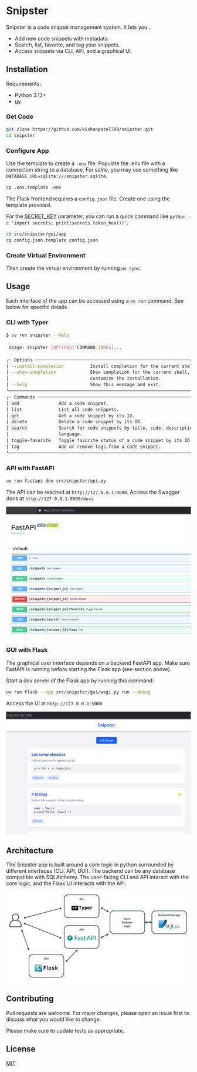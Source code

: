 # Snipster

Snipster is a code snippet management system. It lets you...

- Add new code snippets with metadata.
- Search, list, favorite, and tag your snippets.
- Access snippets via CLI, API, and a graphical UI.


## Installation

Requirements:

- Python 3.13+
- [uv](https://docs.astral.sh/uv/getting-started/installation/)

### Get Code

```bash
git clone https://github.com/kishanpatel789/snipster.git
cd snipster
```

### Configure App

Use the template to create a `.env` file. Populate the .env file with a connection string to a database. For sqlite, you may use something like `DATABASE_URL=sqlite:///snipster.sqlite`.

```bash
cp .env.template .env
```

The Flask frontend requires a `config.json` file. Create one using the template provided.

For the [SECRET_KEY](https://flask.palletsprojects.com/en/stable/config/#SECRET_KEY) parameter, you can run a quick command like `python -c 'import secrets; print(secrets.token_hex())'`.

```bash
cd src/snipster/gui/app
cp config.json.template config.json
```

### Create Virtual Environment
Then create the virtual environment by running `uv sync`.

## Usage

Each interface of the app can be accessed using a `uv run` command. See below for specific details.

### CLI with Typer

```bash
$ uv run snipster --help

 Usage: snipster [OPTIONS] COMMAND [ARGS]...

╭─ Options ─────────────────────────────────────────────────────────────────────────────╮
│ --install-completion          Install completion for the current shell.               │
│ --show-completion             Show completion for the current shell, to copy it or    │
│                               customize the installation.                             │
│ --help                        Show this message and exit.                             │
╰───────────────────────────────────────────────────────────────────────────────────────╯
╭─ Commands ────────────────────────────────────────────────────────────────────────────╮
│ add               Add a code snippet.                                                 │
│ list              List all code snippets.                                             │
│ get               Get a code snippet by its ID.                                       │
│ delete            Delete a code snippet by its ID.                                    │
│ search            Search for code snippets by title, code, description, tag, or       │
│                   language.                                                           │
│ toggle-favorite   Toggle favorite status of a code snippet by its ID.                 │
│ tag               Add or remove tags from a code snippet.                             │
╰───────────────────────────────────────────────────────────────────────────────────────╯
```

### API with FastAPI

```bash
uv run fastapi dev src/snipster/api.py
```

The API can be reached at `http://127.0.0.1:8000`. Access the Swagger docs at `http://127.0.0.1:8000/docs`

![FastAPI Swagger Docs](./images/FastAPIScreenshot.png)

### GUI with Flask

The graphical user interface depends on a backend FastAPI app. Make sure FastAPI is running before starting the Flask app (see section above).

Start a dev server of the Flask app by running this command:

```bash
uv run flask --app src/snipster/gui/wsgi.py run --debug
```

Access the UI at `http://127.0.0.1:5000`

![Flask UI](./images/FlaskScreenshot.png)

## Architecture

The Snipster app is built around a core logic in python surrounded by different interfaces (CLI, API, GUI). The backend can be any database compatible with SQLAlchemy. The user-facing CLI and API interact with the core logic, and the Flask UI interacts with the API.

![Snister Architecture](./images/SnipsterArchitecture.png)

## Contributing

Pull requests are welcome. For major changes, please open an issue first to discuss what you would like to change.

Please make sure to update tests as appropriate.

## License

[MIT](https://choosealicense.com/licenses/mit/)

